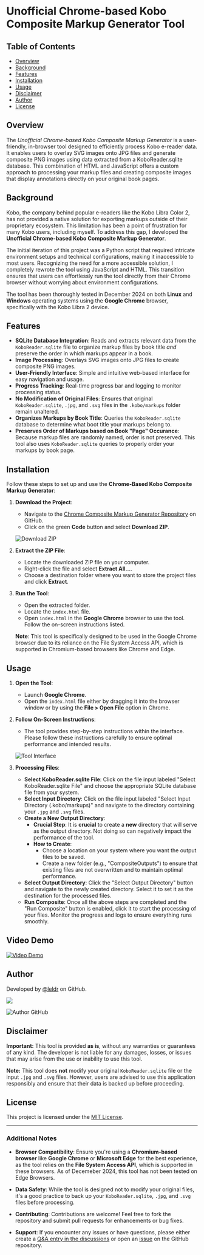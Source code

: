 

# Unofficial Chrome-based Kobo Composite Markup Generator Tool


## Table of Contents

- [Overview](#overview)
- [Background](#background)
- [Features](#features)
- [Installation](#installation)
- [Usage](#usage)
- [Disclaimer](#disclaimer)
- [Author](#author)
- [License](#license) <!-- Optional: Add if you have a license -->

## Overview

The *Unofficial Chrome-based Kobo Composite Markup Generator* is a user-friendly, in-browser tool designed to efficiently process Kobo e-reader data. It enables users to overlay SVG images onto JPG files and generate composite PNG images using data extracted from a KoboReader.sqlite database. This combination of HTML and JavaScript offers a custom approach to processing your markup files and creating composite images that display annotations directly on your original book pages.

## Background

Kobo, the company behind popular e-readers like the Kobo Libra Color 2, has not provided a native solution for exporting markups outside of their proprietary ecosystem. This limitation has been a point of frustration for many Kobo users, including myself. To address this gap, I developed the **Unofficial Chrome-based Kobo Composite Markup Generator**.

The initial iteration of this project was a Python script that required intricate environment setups and technical configurations, making it inaccessible to most users. Recognizing the need for a more accessible solution, I completely rewrote the tool using JavaScript and HTML. This transition ensures that users can effortlessly run the tool directly from their Chrome browser without worrying about environment configurations.

The tool has been thoroughly tested in December 2024 on both **Linux** and **Windows** operating systems using the **Google Chrome** browser, specifically with the Kobo Libra 2 device.

## Features

- **SQLite Database Integration**: Reads and extracts relevant data from the `KoboReader.sqlite` file to organize markup files by book title _and_ preserve the order in which markups appear in a book.
- **Image Processing**: Overlays SVG images onto JPG files to create composite PNG images.
- **User-Friendly Interface**: Simple and intuitive web-based interface for easy navigation and usage.
- **Progress Tracking**: Real-time progress bar and logging to monitor processing status.
- **No Modification of Original Files**: Ensures that original `KoboReader.sqlite`, `.jpg`, and `.svg` files in the `.kobo/markups` folder remain unaltered.
- **Organizes Markups by Book Title**: Queries the `KoboReader.sqlite` database to determine what boot title your markups belong to.
- **Preserves Order of Markups based on Book "Page" Occurance**: Because markup files are randomly named, order is not preserved. This tool also uses `KoboReader.sqlite` queries to properly order your markups by book page.

## Installation

Follow these steps to set up and use the **Chrome-Based Kobo Composite Markup Generator**:

1. **Download the Project**:
   
   - Navigate to the [Chrome Composite Markup Generator Repository](https://github.com/leldr/Chrome-Composite-Markup-Generator) on GitHub.
   - Click on the green **Code** button and select **Download ZIP**.
   
   ![Download ZIP](https://github.com/leldr/Unofficial-Chrome-Based-Kobo-Composite-Markup-Generator/blob/main/Download%20zip%20option.png)<!-- Optional: Add an image showing the download button -->

2. **Extract the ZIP File**:
   
   - Locate the downloaded ZIP file on your computer.
   - Right-click the file and select **Extract All...**.
   - Choose a destination folder where you want to store the project files and click **Extract**.

3. **Run the Tool**:
   
   - Open the extracted folder.
   - Locate the `index.html` file.
   - Open `index.html` in the **Google Chrome** browser to use the tool. Follow the on-screen instructions listed.

   **Note**: This tool is specifically designed to be used in the Google Chrome browser due to its reliance on the File System Access API, which is supported in Chromium-based browsers like Chrome and Edge.

## Usage

1. **Open the Tool**:
   
   - Launch **Google Chrome**.
   - Open the `index.html` file either by dragging it into the browser window or by using the **File > Open File** option in Chrome.

2. **Follow On-Screen Instructions**:
   
   - The tool provides step-by-step instructions within the interface. Please follow these instructions carefully to ensure optimal performance and intended results.

   ![Tool Interface](https://github.com/leldr/Unofficial-Chrome-Based-Kobo-Composite-Markup-Generator/blob/main/Tool%20Interface.gif) <!-- Optional: Add a screenshot of the tool interface -->

3. **Processing Files**:

   
   - **Select KoboReader.sqlite File**: Click on the file input labeled "Select KoboReader.sqlite File" and choose the appropriate SQLite database file from your system.
   - **Select Input Directory**: Click on the file input labeled "Select Input Directory (.kobo/markups)" and navigate to the directory containing your `.jpg` and `.svg` files.
   - **Create a New Output Directory**: 
     - **Crucial Step**: It is **crucial** to create a **new** directory that will serve as the output directory. Not doing so can negatively impact the performance of the tool.
     - **How to Create**:
       - Choose a location on your system where you want the output files to be saved.
       - Create a new folder (e.g., "CompositeOutputs") to ensure that existing files are not overwritten and to maintain optimal performance.
   - **Select Output Directory**: Click the "Select Output Directory" button and navigate to the newly created directory. Select it to set it as the destination for the processed files.
   - **Run Composite**: Once all the above steps are completed and the "Run Composite" button is enabled, click it to start the processing of your files. Monitor the progress and logs to ensure everything runs smoothly.

## Video Demo


[![Video Demo](https://img.youtube.com/vi/uUZpMHj0_8w/0.jpg)](https://www.youtube.com/watch?v=uUZpMHj0_8w)


## Author

Developed by [@leldr](https://github.com/leldr) on GitHub.

[<img src ="https://cdn.prod.website-files.com/5c14e387dab576fe667689cf/670f5a02fad2b4c413af6d15_support_me_on_kofi_badge_beige.png">](https://ko-fi.com/G2G218AXOX)

![Author GitHub](https://img.shields.io/badge/GitHub-%40leldr-blue?style=for-the-badge&logo=github)



## Disclaimer

**Important:** This tool is provided **as is**, without any warranties or guarantees of any kind. The developer is not liable for any damages, losses, or issues that may arise from the use or inability to use this tool. 

**Note:** This tool does **not** modify your original `KoboReader.sqlite` file or the input `.jpg` and `.svg` files. However, users are advised to use this application responsibly and ensure that their data is backed up before proceeding.


## License

<!-- Optional: Add license information if applicable -->

This project is licensed under the [MIT License](LICENSE).

---

### Additional Notes

- **Browser Compatibility**: Ensure you're using a **Chromium-based browser** like **Google Chrome** or **Microsoft Edge** for the best experience, as the tool relies on the **File System Access API**, which is supported in these browsers. As of Decemeber 2024, this tool has not been tested on Edge Browsers.

- **Data Safety**: While the tool is designed not to modify your original files, it's a good practice to back up your `KoboReader.sqlite`, `.jpg`, and `.svg` files before processing.

- **Contributing**: Contributions are welcome! Feel free to fork the repository and submit pull requests for enhancements or bug fixes.

- **Support**: If you encounter any issues or have questions, please either create a [Q&A entry in the discussions](https://github.com/leldr/Unofficial-Chrome-Based-Kobo-Composite-Markup-Generator/discussions/categories/q-a) or open an [issue](https://github.com/leldr/Chrome-Composite-Markup-Generator/issues) on the GitHub repository.

